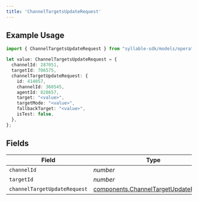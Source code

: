 ```yaml
---
title: 'ChannelTargetsUpdateRequest'
---
```


## Example Usage

```typescript
import { ChannelTargetsUpdateRequest } from "syllable-sdk/models/operations";

let value: ChannelTargetsUpdateRequest = {
  channelId: 287051,
  targetId: 706575,
  channelTargetUpdateRequest: {
    id: 414857,
    channelId: 360545,
    agentId: 828657,
    target: "<value>",
    targetMode: "<value>",
    fallbackTarget: "<value>",
    isTest: false,
  },
};
```

## Fields

| Field                                                                                          | Type                                                                                           | Required                                                                                       | Description                                                                                    |
| ---------------------------------------------------------------------------------------------- | ---------------------------------------------------------------------------------------------- | ---------------------------------------------------------------------------------------------- | ---------------------------------------------------------------------------------------------- |
| `channelId`                                                                                    | *number*                                                                                       | TRUE                                                                             | N/A                                                                                            |
| `targetId`                                                                                     | *number*                                                                                       | TRUE                                                                             | N/A                                                                                            |
| `channelTargetUpdateRequest`                                                                   | [components.ChannelTargetUpdateRequest](/sdk-docs/models/components/channeltargetupdaterequest) | TRUE                                                                             | N/A                                                                                            |